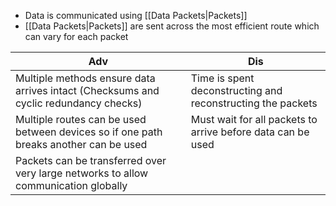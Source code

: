 
 - Data is communicated using [[Data Packets|Packets]] 
 - [[Data Packets|Packets]] are sent across the most efficient route which can vary for each packet

Adv|Dis
---|---
Multiple methods ensure data arrives intact (Checksums and cyclic redundancy checks)| Time is spent deconstructing and reconstructing the packets
Multiple routes can be used between devices so if one path breaks another can be used| Must wait for all packets to arrive before data can be used
Packets can be transferred over very large networks to allow communication globally| 